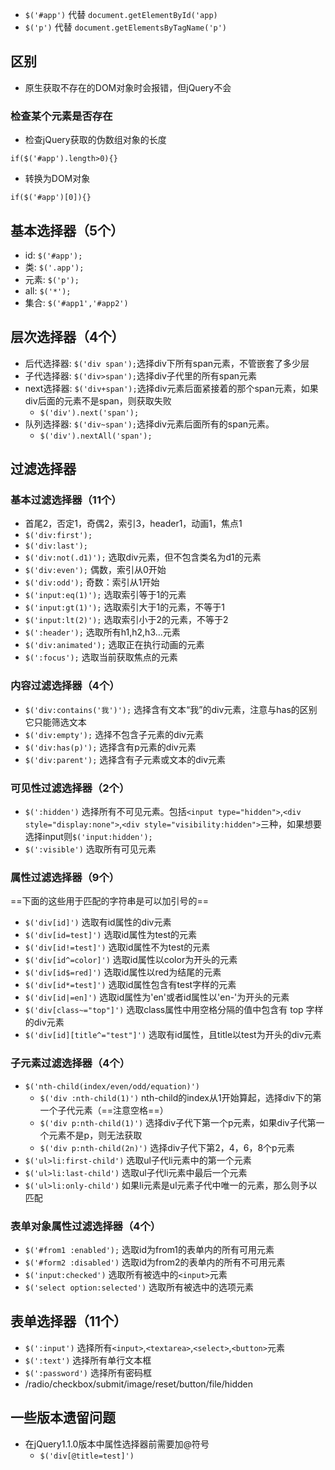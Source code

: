 - `$('#app')` 代替 `document.getElementById('app)`
- `$('p')` 代替 `document.getElementsByTagName('p')`


## 区别
- 原生获取不存在的DOM对象时会报错，但jQuery不会

### 检查某个元素是否存在
- 检查jQuery获取的伪数组对象的长度
```
if($('#app').length>0){}
```
- 转换为DOM对象
```
if($('#app')[0]){}
```

## 基本选择器（5个）
- id: `$('#app');`
- 类: `$('.app');`
- 元素: `$('p');`
- all: `$('*');`
- 集合: `$('#app1','#app2')`

## 层次选择器（4个）
- 后代选择器: `$('div span');`选择div下所有span元素，不管嵌套了多少层
- 子代选择器: `$('div>span');`选择div子代里的所有span元素
- next选择器: `$('div+span');`选择div元素后面紧接着的那个span元素，如果div后面的元素不是span，则获取失败
  - `$('div').next('span');`
- 队列选择器: `$('div~span');`选择div元素后面所有的span元素。
  - `$('div').nextAll('span');`

## 过滤选择器
### 基本过滤选择器（11个）
- 首尾2，否定1，奇偶2，索引3，header1，动画1，焦点1
- `$('div:first');`
- `$('div:last');`
- `$('div:not(.d1)');` 选取div元素，但不包含类名为d1的元素
- `$('div:even');` 偶数，索引从0开始
- `$('div:odd');` 奇数：索引从1开始
- `$('input:eq(1)');` 选取索引等于1的元素
- `$('input:gt(1)');` 选取索引大于1的元素，不等于1
- `$('input:lt(2)');` 选取索引小于2的元素，不等于2
- `$(':header');` 选取所有h1,h2,h3...元素
- `$('div:animated');` 选取正在执行动画的元素
- `$(':focus');` 选取当前获取焦点的元素

### 内容过滤选择器（4个）
- `$('div:contains('我')');` 选择含有文本“我”的div元素，注意与has的区别它只能筛选文本
- `$('div:empty');`  选择不包含子元素的div元素
- `$('div:has(p)');` 选择含有p元素的div元素
- `$('div:parent');` 选择含有子元素或文本的div元素

### 可见性过滤选择器（2个）
- `$(':hidden')` 选择所有不可见元素。包括`<input type="hidden">`,`<div style="display:none">`,`<div style="visibility:hidden">`三种，如果想要选择input则`$('input:hidden');`
- `$(':visible')` 选取所有可见元素

### 属性过滤选择器（9个）
==下面的这些用于匹配的字符串是可以加引号的==
- `$('div[id]')` 选取有id属性的div元素
- `$('div[id=test]')` 选取id属性为test的元素
- `$('div[id!=test]')` 选取id属性不为test的元素
- `$('div[id^=color]')` 选取id属性以color为开头的元素
- `$('div[id$=red]')` 选取id属性以red为结尾的元素
- `$('div[id*=test]')` 选取id属性包含有test字样的元素
- `$('div[id|=en]')` 选取id属性为'en'或者id属性以'en-'为开头的元素
- `$('div[class~="top"]')` 选取class属性中用空格分隔的值中包含有 top 字样的div元素
- `$('div[id][title^="test"]')` 选取有id属性，且title以test为开头的div元素

### 子元素过滤选择器（4个）
- `$('nth-child(index/even/odd/equation)')`
  - `$('div :nth-child(1)')`  nth-child的index从1开始算起，选择div下的第一个子代元素（==注意空格==）
  - `$('div p:nth-child(1)')`  选择div子代下第一个p元素，如果div子代第一个元素不是p，则无法获取
  - `$('div p:nth-child(2n)')` 选择div子代下第2，4，6，8个p元素
- `$('ul>li:first-child')` 选取ul子代li元素中的第一个元素
- `$('ul>li:last-child')` 选取ul子代li元素中最后一个元素
- `$('ul>li:only-child')` 如果li元素是ul元素子代中唯一的元素，那么则予以匹配

### 表单对象属性过滤选择器（4个）
- `$('#from1 :enabled');` 选取id为from1的表单内的所有可用元素
- `$('#form2 :disabled')` 选取id为from2的表单内的所有不可用元素
- `$('input:checked')` 选取所有被选中的`<input>`元素
- `$('select option:selected')` 选取所有被选中的选项元素

## 表单选择器（11个）
- `$(':input')` 选择所有`<input>`,`<textarea>`,`<select>`,`<button>`元素
- `$(':text')` 选择所有单行文本框
- `$(':password')` 选择所有密码框
- /radio/checkbox/submit/image/reset/button/file/hidden

## 一些版本遗留问题
- 在jQuery1.1.0版本中属性选择器前需要加@符号
  - `$('div[@title=test]')`
